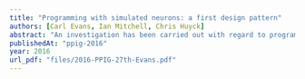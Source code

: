 ```yaml
---
title: "Programming with simulated neurons: a first design pattern"
authors: [Carl Evans, Ian Mitchell, Chris Huyck]
abstract: "An investigation has been carried out with regard to programming a form of deterministic logic based entirely in terms of biologically plausible neurons. To this end, a prototype has been successfully developed that incorporates a neuron version of the classic state design pattern. This neuron version is based on a novel programming technique, which models logical states as persistently active cell assemblies. These are populations of intra-connected neurons that have been triggered to continually fire until programmatically suppressed, thus enabling a neural form of state-transition logic. These neural-state cell assemblies have been developed using a specialist neuron simulation software library that is commonly employed by neuroscientists and is the adopted software protocol for the hardware platforms currently being developed for the Human Brain Project. An underlying inspiration of the work is to look forward to the possibility of a programming paradigm based entirely on biologically plausible neurons. It is envisaged that such a neural programming paradigm would benefit from established techniques, and that the neural cell assembly state pattern that has been developed and described in this report is a next step in that direction. In addition, a new graphical notation has been formulated in order to visualise the prototype. Whilst not a primary focus of the research to date, this visualisation notation may prove beneficial to the computational neuroscience community who work with similar neuron simulation software as that employed for the prototype presented here."
publishedAt: "ppig-2016"
year: 2016
url_pdf: "files/2016-PPIG-27th-Evans.pdf"
---
```

